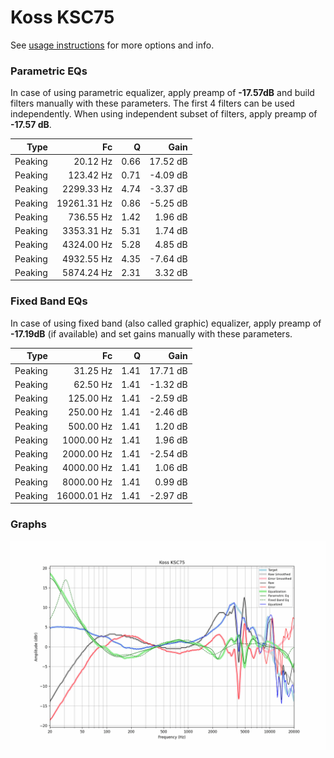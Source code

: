 # Koss KSC75
See [usage instructions](https://github.com/jaakkopasanen/AutoEq#usage) for more options and info.

### Parametric EQs
In case of using parametric equalizer, apply preamp of **-17.57dB** and build filters manually
with these parameters. The first 4 filters can be used independently.
When using independent subset of filters, apply preamp of **-17.57 dB**.

| Type    | Fc          |    Q | Gain     |
|--------:|------------:|-----:|---------:|
| Peaking | 20.12 Hz    | 0.66 | 17.52 dB |
| Peaking | 123.42 Hz   | 0.71 | -4.09 dB |
| Peaking | 2299.33 Hz  | 4.74 | -3.37 dB |
| Peaking | 19261.31 Hz | 0.86 | -5.25 dB |
| Peaking | 736.55 Hz   | 1.42 | 1.96 dB  |
| Peaking | 3353.31 Hz  | 5.31 | 1.74 dB  |
| Peaking | 4324.00 Hz  | 5.28 | 4.85 dB  |
| Peaking | 4932.55 Hz  | 4.35 | -7.64 dB |
| Peaking | 5874.24 Hz  | 2.31 | 3.32 dB  |

### Fixed Band EQs
In case of using fixed band (also called graphic) equalizer, apply preamp of **-17.19dB**
(if available) and set gains manually with these parameters.

| Type    | Fc          |    Q | Gain     |
|--------:|------------:|-----:|---------:|
| Peaking | 31.25 Hz    | 1.41 | 17.71 dB |
| Peaking | 62.50 Hz    | 1.41 | -1.32 dB |
| Peaking | 125.00 Hz   | 1.41 | -2.59 dB |
| Peaking | 250.00 Hz   | 1.41 | -2.46 dB |
| Peaking | 500.00 Hz   | 1.41 | 1.20 dB  |
| Peaking | 1000.00 Hz  | 1.41 | 1.96 dB  |
| Peaking | 2000.00 Hz  | 1.41 | -2.54 dB |
| Peaking | 4000.00 Hz  | 1.41 | 1.06 dB  |
| Peaking | 8000.00 Hz  | 1.41 | 0.99 dB  |
| Peaking | 16000.01 Hz | 1.41 | -2.97 dB |

### Graphs
![](./Koss%20KSC75.png)